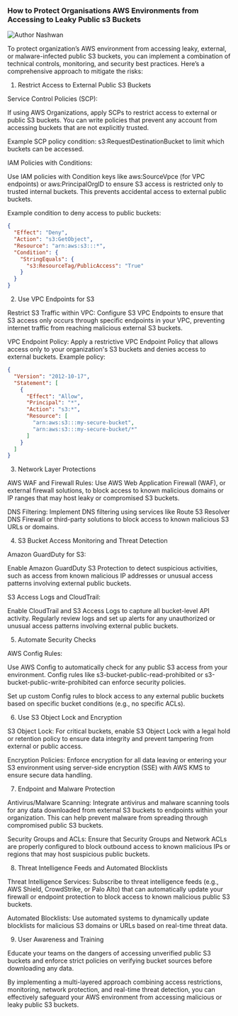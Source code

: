 ### How to Protect Organisations AWS Environments from Accessing to Leaky Public s3 Buckets

![Author Nashwan](https://img.shields.io/badge/Author-Nashwan%20Mustafa-orange.svg?style=flat-square)

To protect organization’s AWS environment from accessing leaky, external, or malware-infected public S3 buckets, you can implement a combination of technical controls, monitoring, and security best practices. Here’s a comprehensive approach to mitigate the risks:

1. Restrict Access to External Public S3 Buckets

Service Control Policies (SCP):

If using AWS Organizations, apply SCPs to restrict access to external or public S3 buckets. You can write policies that prevent any account from accessing buckets that are not explicitly trusted.

Example SCP policy condition: s3:RequestDestinationBucket to limit which buckets can be accessed.


IAM Policies with Conditions:

Use IAM policies with Condition keys like aws:SourceVpce (for VPC endpoints) or aws:PrincipalOrgID to ensure S3 access is restricted only to trusted internal buckets. This prevents accidental access to external public buckets.

Example condition to deny access to public buckets:

```json
{
  "Effect": "Deny",
  "Action": "s3:GetObject",
  "Resource": "arn:aws:s3:::*",
  "Condition": {
    "StringEquals": {
      "s3:ResourceTag/PublicAccess": "True"
    }
  }
}
```

2. Use VPC Endpoints for S3

Restrict S3 Traffic within VPC: Configure S3 VPC Endpoints to ensure that S3 access only occurs through specific endpoints in your VPC, preventing internet traffic from reaching malicious external S3 buckets.

VPC Endpoint Policy: Apply a restrictive VPC Endpoint Policy that allows access only to your organization's S3 buckets and denies access to external buckets. Example policy:

```json
{
  "Version": "2012-10-17",
  "Statement": [
    {
      "Effect": "Allow",
      "Principal": "*",
      "Action": "s3:*",
      "Resource": [
        "arn:aws:s3:::my-secure-bucket",
        "arn:aws:s3:::my-secure-bucket/*"
      ]
    }
  ]
}
```

3. Network Layer Protections

AWS WAF and Firewall Rules: Use AWS Web Application Firewall (WAF), or external firewall solutions, to block access to known malicious domains or IP ranges that may host leaky or compromised S3 buckets.

DNS Filtering: Implement DNS filtering using services like Route 53 Resolver DNS Firewall or third-party solutions to block access to known malicious S3 URLs or domains.


4. S3 Bucket Access Monitoring and Threat Detection

Amazon GuardDuty for S3:

Enable Amazon GuardDuty S3 Protection to detect suspicious activities, such as access from known malicious IP addresses or unusual access patterns involving external public buckets.


S3 Access Logs and CloudTrail:

Enable CloudTrail and S3 Access Logs to capture all bucket-level API activity. Regularly review logs and set up alerts for any unauthorized or unusual access patterns involving external public buckets.



5. Automate Security Checks

AWS Config Rules:

Use AWS Config to automatically check for any public S3 access from your environment. Config rules like s3-bucket-public-read-prohibited or s3-bucket-public-write-prohibited can enforce security policies.

Set up custom Config rules to block access to any external public buckets based on specific bucket conditions (e.g., no specific ACLs).



6. Use S3 Object Lock and Encryption

S3 Object Lock: For critical buckets, enable S3 Object Lock with a legal hold or retention policy to ensure data integrity and prevent tampering from external or public access.

Encryption Policies: Enforce encryption for all data leaving or entering your S3 environment using server-side encryption (SSE) with AWS KMS to ensure secure data handling.


7. Endpoint and Malware Protection

Antivirus/Malware Scanning: Integrate antivirus and malware scanning tools for any data downloaded from external S3 buckets to endpoints within your organization. This can help prevent malware from spreading through compromised public S3 buckets.

Security Groups and ACLs: Ensure that Security Groups and Network ACLs are properly configured to block outbound access to known malicious IPs or regions that may host suspicious public buckets.


8. Threat Intelligence Feeds and Automated Blocklists

Threat Intelligence Services: Subscribe to threat intelligence feeds (e.g., AWS Shield, CrowdStrike, or Palo Alto) that can automatically update your firewall or endpoint protection to block access to known malicious public S3 buckets.

Automated Blocklists: Use automated systems to dynamically update blocklists for malicious S3 domains or URLs based on real-time threat data.


9. User Awareness and Training

Educate your teams on the dangers of accessing unverified public S3 buckets and enforce strict policies on verifying bucket sources before downloading any data.


By implementing a multi-layered approach combining access restrictions, monitoring, network protection, and real-time threat detection, you can effectively safeguard your AWS environment from accessing malicious or leaky public S3 buckets.


